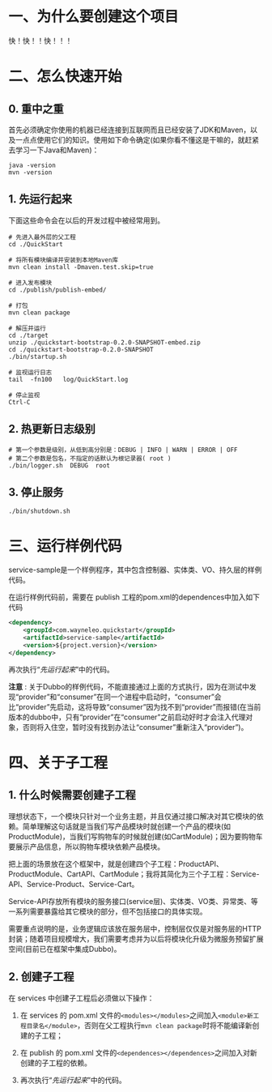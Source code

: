 
# 一、为什么要创建这个项目

快！快！！快！！！

# 二、怎么快速开始


## 0. 重中之重

首先必须确定你使用的机器已经连接到互联网而且已经安装了JDK和Maven，以及一点点使用它们的知识。使用如下命令确定(如果你看不懂这是干嘛的，就赶紧去学习一下Java和Maven)：

```shell
java -version
mvn -version
```

## 1. 先运行起来

下面这些命令会在以后的开发过程中被经常用到。

```shell
# 先进入最外层的父工程
cd ./QuickStart

# 将所有模块编译并安装到本地Maven库
mvn clean install -Dmaven.test.skip=true

# 进入发布模块
cd ./publish/publish-embed/

# 打包
mvn clean package

# 解压并运行
cd ./target
unzip ./quickstart-bootstrap-0.2.0-SNAPSHOT-embed.zip
cd ./quickstart-bootstrap-0.2.0-SNAPSHOT
./bin/startup.sh

# 监视运行日志
tail  -fn100   log/QuickStart.log

# 停止监视
Ctrl-C
```


## 2. 热更新日志级别

```shell
# 第一个参数是级别，从低到高分别是：DEBUG | INFO | WARN | ERROR | OFF
# 第二个参数是包名，不指定的话默认为根记录器( root )
./bin/logger.sh  DEBUG  root
```

## 3. 停止服务

```shell
./bin/shutdown.sh
```


# 三、运行样例代码

service-sample是一个样例程序，其中包含控制器、实体类、VO、持久层的样例代码。

在运行样例代码前，需要在 publish 工程的pom.xml的dependences中加入如下代码

```xml
<dependency>
	<groupId>com.wayneleo.quickstart</groupId>
	<artifactId>service-sample</artifactId>
	<version>${project.version}</version>
</dependency>
```

再次执行“_先运行起来_”中的代码。

__注意__ : 关于Dubbo的样例代码，不能直接通过上面的方式执行，因为在测试中发现“provider”和“consumer”在同一个进程中启动时，“consumer”会比“provider”先启动，这将导致“consumer”因为找不到“provider”而报错(在当前版本的dubbo中，只有“provider”在“consumer”之前启动好时才会注入代理对象，否则将入住空，暂时没有找到办法让“consumer”重新注入“provider”)。


# 四、关于子工程


## 1. 什么时候需要创建子工程

理想状态下，一个模块只针对一个业务主题，并且仅通过接口解决对其它模块的依赖。简单理解这句话就是当我们写产品模块时就创建一个产品的模块(如ProductModule)，当我们写购物车的时候就创建(如CartModule)；因为要购物车要展示产品信息，所以购物车模块依赖产品模块。

把上面的场景放在这个框架中，就是创建四个子工程：ProductAPI、ProductModule、CartAPI、CartModule；我将其简化为三个子工程：Service-API、Service-Product、Service-Cart。

Service-API存放所有模块的服务接口(service层)、实体类、VO类、异常类、等一系列需要暴露给其它模块的部分，但不包括接口的具体实现。

需要重点说明的是，业务逻辑应该放在服务层中，控制层仅仅是对服务层的HTTP封装；随着项目规模增大，我们需要考虑并为以后将模块化升级为微服务预留扩展空间(目前已在框架中集成Dubbo)。


## 2. 创建子工程

在 services 中创建子工程后必须做以下操作：

1. 在 services 的 pom.xml 文件的`<modules></modules>`之间加入`<module>新工程目录名</module>`，否则在父工程执行`mvn clean package`时将不能编译新创建的子工程；

2. 在 publish 的 pom.xml 文件的`<dependences></dependences>`之间加入对新创建的子工程的依赖。

3. 再次执行“_先运行起来_”中的代码。


